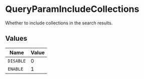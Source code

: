 # QueryParamIncludeCollections

Whether to include collections in the search results.


## Values

| Name      | Value     |
| --------- | --------- |
| `DISABLE` | 0         |
| `ENABLE`  | 1         |